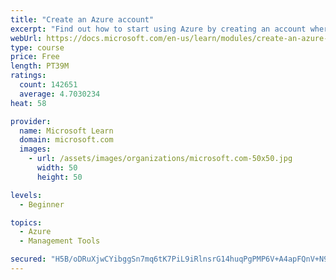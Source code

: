 ```yaml
---
title: "Create an Azure account"
excerpt: "Find out how to start using Azure by creating an account where you’ll see services and personal settings for identity, billing, and preferences."
webUrl: https://docs.microsoft.com/en-us/learn/modules/create-an-azure-account/
type: course
price: Free
length: PT39M
ratings:
  count: 142651
  average: 4.7030234
heat: 58

provider:
  name: Microsoft Learn
  domain: microsoft.com
  images:
    - url: /assets/images/organizations/microsoft.com-50x50.jpg
      width: 50
      height: 50

levels:
  - Beginner

topics:
  - Azure
  - Management Tools

secured: "H5B/oDRuXjwCYibggSn7mq6tK7PiL9iRlnsrG14huqPgPMP6V+A4apFQnV+N9mvPludU+hOyJjFB6mT0+iJIk5X8JHwq8QgvjZvsiSlXdZjziZCTX6mj+hFYOvZ9IcFe0gFFW4x+BoqioY7MmZ1nc2cBCqmsfbJHi4EM9GNWnm1vKyUvVzvmTuWpxhNC6WnPT4vHl473VItc/xYvaqMnOgpleYTBFCSPo3nx+8cdOgpdEvoG/OqEjtvFW3evwTbY7YJCB8o1HJKSmss9Q5GDR5D//LpKBnkwqc1I2OYur9FV6Y59nGd3KkADwG4RcbKwPLu8Te0RDkKo91HOcS8wODAHqoyu32TSSNYNl9H5g8DCyM/fk/tMP7ou0WloXSArNXQpivADK4270Im1omsNQ9iMVc8o+0AaO8fkkEt6wrfNWmzfBhsQkszCUkFJRWvi;qFgNi9JJEx3tiGZnf5Afyw=="
---
```


